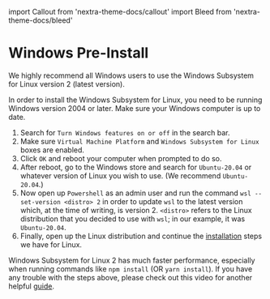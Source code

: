 import Callout from 'nextra-theme-docs/callout'
import Bleed from 'nextra-theme-docs/bleed'

# Windows Pre-Install

We highly recommend all Windows users to use the Windows Subsystem for Linux version 2 (latest version).

In order to install the Windows Subsystem for Linux, you need to be running Windows version 2004 or later. Make sure your Windows computer is up to date.

1. Search for `Turn Windows features on or off` in the search bar.
2. Make sure `Virtual Machine Platform` and `Windows Subsystem for Linux` boxes are enabled.
3. Click `OK` and reboot your computer when prompted to do so.
4. After reboot, go to the Windows store and search for `Ubuntu-20.04` or whatever version of Linux you wish to use. (We recommend `Ubuntu-20.04`.)
5. Now open up `Powershell` as an admin user and run the command `wsl --set-version <distro> 2` in order to update `wsl` to the latest version which, at the time of writing, is version 2. `<distro>` refers to the Linux distribution that you decided to use with `wsl`; in our example, it was `Ubuntu-20.04`.
6. Finally, open up the Linux distribution and continue the [installation](setup) steps we have for Linux.

<Callout emoji="🚨" type="error">

Windows Subsystem for Linux 2 has much faster performance, especially when running commands like `npm install` (OR `yarn install`). If you have any trouble with the steps above, please check out this video for another helpful [guide](https://www.youtube.com/watch?v=_fntjriRe48).

</Callout>
